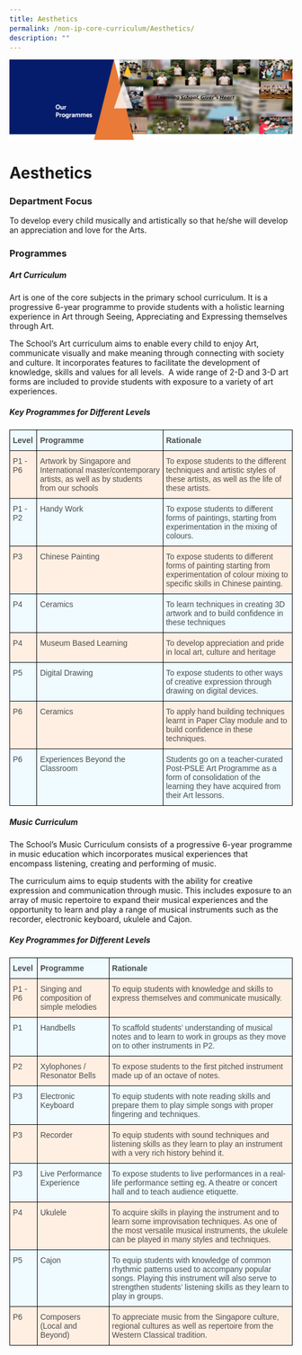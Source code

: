 ```yaml
---
title: Aesthetics
permalink: /non-ip-core-curriculum/Aesthetics/
description: ""
---
```

![](/images/OurProgrammes1.png)

Aesthetics
==========


  

### Department Focus


To develop every child musically and artistically so that he/she will develop an appreciation and love for the Arts.



### Programmes

  

##### **Art Curriculum**

Art is one of the core subjects in the primary school curriculum. It is a progressive 6-year programme to provide students with a holistic learning experience in Art through Seeing, Appreciating and Expressing themselves through Art. 

The School’s Art curriculum aims to enable every child to enjoy Art, communicate visually and make meaning through connecting with society and culture. It incorporates features to facilitate the development of knowledge, skills and values for all levels.  A wide range of 2-D and 3-D art forms are included to provide students with exposure to a variety of art experiences.

##### **Key Programmes for Different Levels**

<style type="text/css">
.tg  {border-collapse:collapse;border-spacing:0;}
.tg td{border-color:black;border-style:solid;border-width:1px;font-family:Arial, sans-serif;font-size:14px;
  overflow:hidden;padding:10px 5px;word-break:normal;}
.tg th{border-color:black;border-style:solid;border-width:1px;font-family:Arial, sans-serif;font-size:14px;
  font-weight:normal;overflow:hidden;padding:10px 5px;word-break:normal;}
.tg .tg-jxeu{background-color:#EFFBFF;color:#4C4C4C;text-align:left;vertical-align:top}
.tg .tg-yahg{background-color:#FFEFE3;color:#4C4C4C;text-align:left;vertical-align:top}
.tg .tg-0gyz{background-color:#EFFBFF;color:#4C4C4C;font-weight:bold;text-align:left;vertical-align:top}
</style>
<table class="tg">
<thead>
  <tr>
    <th class="tg-0gyz">Level</th>
    <th class="tg-0gyz">Programme</th>
    <th class="tg-0gyz">Rationale</th>
  </tr>
</thead>
<tbody>
  <tr>
    <td class="tg-yahg">P1 - P6</td>
    <td class="tg-yahg">Artwork by Singapore and International master/contemporary artists, as well as by students from our schools</td>
    <td class="tg-yahg">To expose students to the different techniques and artistic styles of these artists, as well as the life of these artists.</td>
  </tr>
  <tr>
    <td class="tg-jxeu">P1 - P2</td>
    <td class="tg-jxeu">Handy Work</td>
    <td class="tg-jxeu">To expose students to different forms of paintings, starting from experimentation in the mixing of colours.</td>
  </tr>
  <tr>
    <td class="tg-yahg">P3</td>
    <td class="tg-yahg">Chinese Painting </td>
    <td class="tg-yahg">To expose students to different forms of painting starting from experimentation of colour mixing to specific skills in Chinese painting.</td>
  </tr>
  <tr>
    <td class="tg-jxeu">P4</td>
    <td class="tg-jxeu">Ceramics</td>
    <td class="tg-jxeu">To learn techniques in creating 3D artwork and to build confidence in these techniques</td>
  </tr>
  <tr>
    <td class="tg-yahg">P4</td>
    <td class="tg-yahg">Museum Based Learning</td>
    <td class="tg-yahg">To develop appreciation and pride in local art, culture and heritage</td>
  </tr>
  <tr>
    <td class="tg-jxeu">P5</td>
    <td class="tg-jxeu">Digital Drawing</td>
    <td class="tg-jxeu">To expose students to other ways of creative expression through drawing on digital devices.</td>
  </tr>
  <tr>
    <td class="tg-yahg">P6</td>
    <td class="tg-yahg">Ceramics</td>
    <td class="tg-yahg">To apply hand building techniques learnt in Paper Clay module and to build confidence in these techniques.</td>
  </tr>
  <tr>
    <td class="tg-jxeu"><span style="font-weight:400">P6</span><span style="color:#4C4C4C;background-color:#EFFBFF"> </span></td>
    <td class="tg-jxeu"><span style="font-weight:400">Experiences Beyond the Classroom</span></td>
    <td class="tg-jxeu"><span style="font-weight:400">Students go on a teacher-curated Post-PSLE Art Programme as a form of consolidation of the learning they have acquired from their Art lessons.</span></td>
  </tr>
</tbody>
</table>



##### **Music Curriculum**

The School’s Music Curriculum consists of a progressive 6-year programme in music education which incorporates musical experiences that encompass listening, creating and performing of music.  

The curriculum aims to equip students with the ability for creative expression and communication through music. This includes exposure to an array of music repertoire to expand their musical experiences and the opportunity to learn and play a range of musical instruments such as the recorder, electronic keyboard, ukulele and Cajon.

##### **Key Programmes for Different Levels**

<style type="text/css">
.tg  {border-collapse:collapse;border-spacing:0;}
.tg td{border-color:black;border-style:solid;border-width:1px;font-family:Arial, sans-serif;font-size:14px;
  overflow:hidden;padding:10px 5px;word-break:normal;}
.tg th{border-color:black;border-style:solid;border-width:1px;font-family:Arial, sans-serif;font-size:14px;
  font-weight:normal;overflow:hidden;padding:10px 5px;word-break:normal;}
.tg .tg-jxeu{background-color:#EFFBFF;color:#4C4C4C;text-align:left;vertical-align:top}
.tg .tg-yahg{background-color:#FFEFE3;color:#4C4C4C;text-align:left;vertical-align:top}
.tg .tg-0gyz{background-color:#EFFBFF;color:#4C4C4C;font-weight:bold;text-align:left;vertical-align:top}
</style>
<table class="tg">
<thead>
  <tr>
    <th class="tg-0gyz">Level</th>
    <th class="tg-0gyz">Programme</th>
    <th class="tg-0gyz">Rationale</th>
  </tr>
</thead>
<tbody>
  <tr>
    <td class="tg-yahg">P1 - P6</td>
    <td class="tg-yahg">Singing and composition of simple melodies</td>
    <td class="tg-yahg">To equip students with knowledge and skills to express themselves and communicate musically.</td>
  </tr>
  <tr>
    <td class="tg-jxeu">P1</td>
    <td class="tg-jxeu">Handbells</td>
    <td class="tg-jxeu">To scaffold students’ understanding of musical notes and to learn to work in groups as they move on to other instruments in P2.</td>
  </tr>
  <tr>
    <td class="tg-yahg">P2</td>
    <td class="tg-yahg">Xylophones / Resonator Bells</td>
    <td class="tg-yahg">To expose students to the first pitched instrument made up of an octave of notes.</td>
  </tr>
  <tr>
    <td class="tg-jxeu">P3</td>
    <td class="tg-jxeu">Electronic Keyboard<br> </td>
    <td class="tg-jxeu">To equip students with note reading skills and prepare them to play simple songs with proper fingering and techniques.</td>
  </tr>
  <tr>
    <td class="tg-yahg">P3</td>
    <td class="tg-yahg">Recorder</td>
    <td class="tg-yahg">To equip students with sound techniques and listening skills as they learn to play an instrument with a very rich history behind it.</td>
  </tr>
  <tr>
    <td class="tg-jxeu">P3</td>
    <td class="tg-jxeu">Live Performance Experience</td>
    <td class="tg-jxeu">To expose students to live performances in a real-life performance setting eg. A theatre or concert hall and to teach audience etiquette.</td>
  </tr>
  <tr>
    <td class="tg-yahg">P4</td>
    <td class="tg-yahg">Ukulele</td>
    <td class="tg-yahg">To acquire skills in playing the instrument and to learn some improvisation techniques. As one of the most versatile musical instruments, the ukulele can be played in many styles and techniques. <br></td>
  </tr>
  <tr>
    <td class="tg-jxeu">P5</td>
    <td class="tg-jxeu">Cajon</td>
    <td class="tg-jxeu">To equip students with knowledge of common rhythmic patterns used to accompany popular songs. Playing this instrument will also serve to strengthen students’ listening skills as they learn to play in groups.<br></td>
  </tr>
  <tr>
    <td class="tg-yahg">P6</td>
    <td class="tg-yahg">Composers<br>(Local and Beyond)</td>
    <td class="tg-yahg">To appreciate music from the Singapore culture, regional cultures as well as repertoire from the Western Classical tradition.</td>
  </tr>
</tbody>
</table>